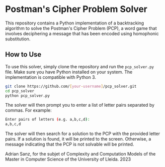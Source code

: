 # Postman's Cipher Problem Solver


This repository contains a Python implementation of a backtracking algorithm to solve the Postman's Cipher Problem (PCP), a word game that involves deciphering a message that has been encoded using homophonic substitution.

## How to Use

To use this solver, simply clone the repository and run the `pcp_solver.py` file. Make sure you have Python installed on your system. The implementation is compatible with Python 3.

```bash
git clone https://github.com/[your-username]/pcp_solver.git
cd pcp_solver
python pcp_solver.py
```
The solver will then prompt you to enter a list of letter pairs separated by commas. For example:
    
```bash
Enter pairs of letters (e.g. a,b,c,d):
a,b,c,d
```
The solver will then search for a solution to the PCP with the provided letter pairs. If a solution is found, it will be printed to the screen. Otherwise, a message indicating that the PCP is not solvable will be printed.

Adrian Sanz, for the subjet of Complexity and Computation Models of the Master in Computer Science of the University of Lleida.
2023